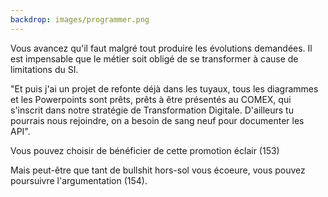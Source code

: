 ```yaml
---
backdrop: images/programmer.png
---
```


Vous avancez qu'il faut malgré tout produire les évolutions demandées. Il est impensable que le métier soit obligé de se transformer à cause de limitations du SI.

"Et puis j'ai un projet de refonte déjà dans les tuyaux, tous les diagrammes et les Powerpoints sont prêts, prêts à être présentés au COMEX, qui s'inscrit dans notre stratégie de Transformation Digitale. D'ailleurs tu pourrais nous rejoindre, on a besoin de sang neuf pour documenter les API".

Vous pouvez choisir de bénéficier de cette promotion éclair (153)

Mais peut-être que tant de bullshit hors-sol vous écoeure, vous pouvez poursuivre l'argumentation (154).

<Page url="assaut-tour-ivoir/153" instructions="" action="Bénéficier de la promotion" condition="none" />
<Page url="assaut-tour-ivoir/154" instructions="" action="Retour cas départ !" condition="none" />
